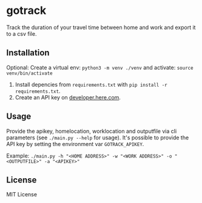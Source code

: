 # gotrack
Track the duration of your travel time between home and work and export it to a csv file.

## Installation
Optional: Create a virtual env: `python3 -m venv ./venv` and activate: `source venv/bin/activate`
1. Install depencies from `requirements.txt` with `pip install -r requirements.txt`.
2. Create an API key on
[developer.here.com](https://developer.here.com/develop/rest-apis).

## Usage
Provide the apikey, homelocation, worklocation and outputfile via cli parameters (see `./main.py --help` for usage). It's possible to provide the API key by setting the environment var `GOTRACK_APIKEY`.

Example: `./main.py -h "<HOME ADDRESS>" -w "<WORK ADDRESS>" -o "<OUTPUTFILE>" -a "<APIKEY>"`

## License
MIT License
